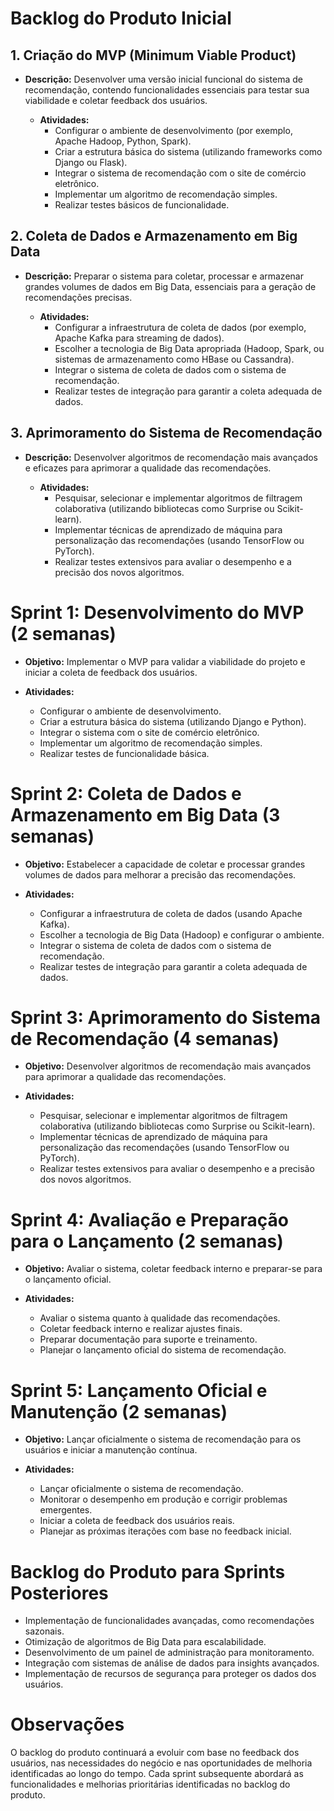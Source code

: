 # Backlog do Produto Inicial

## 1. Criação do MVP (Minimum Viable Product)

- **Descrição:** Desenvolver uma versão inicial funcional do sistema de recomendação, contendo funcionalidades essenciais para testar sua viabilidade e coletar feedback dos usuários.

  - **Atividades:**
    - Configurar o ambiente de desenvolvimento (por exemplo, Apache Hadoop, Python, Spark).
    - Criar a estrutura básica do sistema (utilizando frameworks como Django ou Flask).
    - Integrar o sistema de recomendação com o site de comércio eletrônico.
    - Implementar um algoritmo de recomendação simples.
    - Realizar testes básicos de funcionalidade.

## 2. Coleta de Dados e Armazenamento em Big Data

- **Descrição:** Preparar o sistema para coletar, processar e armazenar grandes volumes de dados em Big Data, essenciais para a geração de recomendações precisas.

  - **Atividades:**
    - Configurar a infraestrutura de coleta de dados (por exemplo, Apache Kafka para streaming de dados).
    - Escolher a tecnologia de Big Data apropriada (Hadoop, Spark, ou sistemas de armazenamento como HBase ou Cassandra).
    - Integrar o sistema de coleta de dados com o sistema de recomendação.
    - Realizar testes de integração para garantir a coleta adequada de dados.

## 3. Aprimoramento do Sistema de Recomendação

- **Descrição:** Desenvolver algoritmos de recomendação mais avançados e eficazes para aprimorar a qualidade das recomendações.

  - **Atividades:**
    - Pesquisar, selecionar e implementar algoritmos de filtragem colaborativa (utilizando bibliotecas como Surprise ou Scikit-learn).
    - Implementar técnicas de aprendizado de máquina para personalização das recomendações (usando TensorFlow ou PyTorch).
    - Realizar testes extensivos para avaliar o desempenho e a precisão dos novos algoritmos.

# Sprint 1: Desenvolvimento do MVP (2 semanas)

- **Objetivo:** Implementar o MVP para validar a viabilidade do projeto e iniciar a coleta de feedback dos usuários.

- **Atividades:**
  - Configurar o ambiente de desenvolvimento.
  - Criar a estrutura básica do sistema (utilizando Django e Python).
  - Integrar o sistema com o site de comércio eletrônico.
  - Implementar um algoritmo de recomendação simples.
  - Realizar testes de funcionalidade básica.

# Sprint 2: Coleta de Dados e Armazenamento em Big Data (3 semanas)

- **Objetivo:** Estabelecer a capacidade de coletar e processar grandes volumes de dados para melhorar a precisão das recomendações.

- **Atividades:**
  - Configurar a infraestrutura de coleta de dados (usando Apache Kafka).
  - Escolher a tecnologia de Big Data (Hadoop) e configurar o ambiente.
  - Integrar o sistema de coleta de dados com o sistema de recomendação.
  - Realizar testes de integração para garantir a coleta adequada de dados.

# Sprint 3: Aprimoramento do Sistema de Recomendação (4 semanas)

- **Objetivo:** Desenvolver algoritmos de recomendação mais avançados para aprimorar a qualidade das recomendações.

- **Atividades:**
  - Pesquisar, selecionar e implementar algoritmos de filtragem colaborativa (utilizando bibliotecas como Surprise ou Scikit-learn).
  - Implementar técnicas de aprendizado de máquina para personalização das recomendações (usando TensorFlow ou PyTorch).
  - Realizar testes extensivos para avaliar o desempenho e a precisão dos novos algoritmos.

# Sprint 4: Avaliação e Preparação para o Lançamento (2 semanas)

- **Objetivo:** Avaliar o sistema, coletar feedback interno e preparar-se para o lançamento oficial.

- **Atividades:**
  - Avaliar o sistema quanto à qualidade das recomendações.
  - Coletar feedback interno e realizar ajustes finais.
  - Preparar documentação para suporte e treinamento.
  - Planejar o lançamento oficial do sistema de recomendação.

# Sprint 5: Lançamento Oficial e Manutenção (2 semanas)

- **Objetivo:** Lançar oficialmente o sistema de recomendação para os usuários e iniciar a manutenção contínua.

- **Atividades:**
  - Lançar oficialmente o sistema de recomendação.
  - Monitorar o desempenho em produção e corrigir problemas emergentes.
  - Iniciar a coleta de feedback dos usuários reais.
  - Planejar as próximas iterações com base no feedback inicial.

# Backlog do Produto para Sprints Posteriores

- Implementação de funcionalidades avançadas, como recomendações sazonais.
- Otimização de algoritmos de Big Data para escalabilidade.
- Desenvolvimento de um painel de administração para monitoramento.
- Integração com sistemas de análise de dados para insights avançados.
- Implementação de recursos de segurança para proteger os dados dos usuários.

# Observações

O backlog do produto continuará a evoluir com base no feedback dos usuários, nas necessidades do negócio e nas oportunidades de melhoria identificadas ao longo do tempo. Cada sprint subsequente abordará as funcionalidades e melhorias prioritárias identificadas no backlog do produto.
